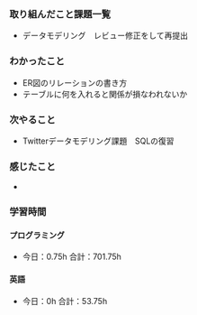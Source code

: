 ### 取り組んだこと課題一覧
- データモデリング　レビュー修正をして再提出
### わかったこと
- ER図のリレーションの書き方
- テーブルに何を入れると関係が損なわれないか
### 次やること
- Twitterデータモデリング課題　SQLの復習
### 感じたこと
- 
### 学習時間
#### プログラミング
- 今日：0.75h 合計：701.75h
#### 英語
- 今日：0h 合計：53.75h
